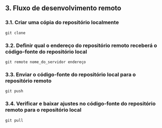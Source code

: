 ## 3. Fluxo de desenvolvimento remoto

### 3.1. Criar uma cópia do repositório localmente

```
git clone
```

### 3.2. Definir qual o endereço do repositório remoto receberá o código-fonte do repositório local

```
git remote nome_do_servidor endereço
```

### 3.3. Enviar o código-fonte do repositório local para o repositório remoto

```
git push
```

### 3.4. Verificar e baixar ajustes no código-fonte do repositório remoto para o repositório local

```
git pull
```
